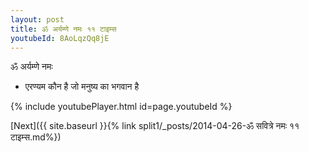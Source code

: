 ```yaml
---
layout: post
title: ॐ अर्यम्णे नमः ११ टाइम्स
youtubeId: 8AoLqzQq8jE
---
```

 
 
 ॐ अर्यम्णे नमः  
 
 -  एरण्यम कौन है जो मनुष्य का भगवान है 
 
  
 
  
 
 
 
 
 
 


{% include youtubePlayer.html id=page.youtubeId %}
 
[Next]({{ site.baseurl }}{% link  split1/_posts/2014-04-26-ॐ सवित्रे नमः ११ टाइम्स.md%})
 
